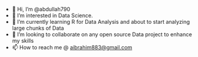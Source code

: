 - 👋 Hi, I’m @abdullah790
- 👀 I’m interested in Data Science.
- 🌱 I’m currently learning R for Data Analysis and about to start analyzing large chunks of Data
- 💞️ I’m looking to collaborate on any open source Data project to enhance my skills
- 📫 How to reach me @ aibrahim883@gmail.com

<!---
abdullah790/abdullah790 is a ✨ special ✨ repository because its `README.md` (this file) appears on your GitHub profile.
You can click the Preview link to take a look at your changes.
--->
